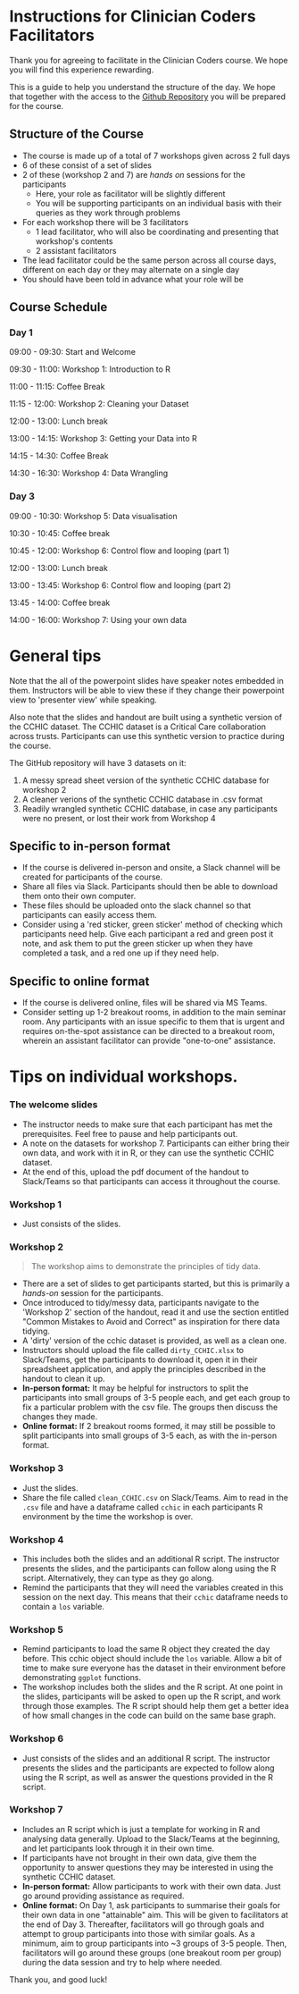 # Instructions for Clinician Coders Facilitators

Thank you for agreeing to facilitate in the Clinician Coders course. We hope you will find this experience rewarding.  
  
  
This is a guide to help you understand the structure of the day. We hope that together with the access to the [Github Repository](https://github.com/datascibc/ClinicianCoders) you will be prepared for the course. 

## Structure of the Course

- The course is made up of a total of 7 workshops given across 2 full days
- 6 of these consist of a set of slides
- 2 of these (workshop 2 and 7) are *hands on* sessions for the participants
    - Here, your role as facilitator will be slightly different
    - You will be supporting participants on an individual basis with their queries as they work through problems
- For each workshop there will be 3 facilitators
    - 1 lead facilitator, who will also be coordinating and presenting that workshop's contents
    - 2 assistant facilitators
- The lead facilitator could be the same person across all course days, different on each day or they may alternate on a single day
- You should have been told in advance what your role will be

## Course Schedule

### Day 1

09:00 - 09:30: Start and Welcome

09:30 - 11:00: Workshop 1: Introduction to R

11:00 - 11:15: Coffee Break

11:15 - 12:00: Workshop 2: Cleaning your Dataset

12:00 - 13:00: Lunch break

13:00 - 14:15: Workshop 3: Getting your Data into R 

14:15 - 14:30: Coffee Break

14:30 - 16:30: Workshop 4: Data Wrangling 

### Day 3

09:00 - 10:30: Workshop 5: Data visualisation

10:30 - 10:45: Coffee break

10:45 - 12:00: Workshop 6: Control flow and looping (part 1)

12:00 - 13:00: Lunch break

13:00 - 13:45: Workshop 6: Control flow and looping (part 2)

13:45 - 14:00: Coffee break

14:00 - 16:00: Workshop 7: Using your own data

# General tips 

Note that the all of the powerpoint slides have speaker notes embedded in them. Instructors will be able to view these if they change their powerpoint view to 'presenter view' while speaking.

Also note that the slides and handout are built using a synthetic version of the CCHIC dataset. The CCHIC dataset is a Critical Care collaboration across trusts. Participants can use this synthetic version to practice during the course.  

The GitHub repository will have 3 datasets on it:

1. A messy spread sheet version of the synthetic CCHIC database for workshop 2
2. A cleaner verions of the synthetic CCHIC database in .csv format
3. Readily wrangled synthetic CCHIC database, in case any participants were no present, or lost their work from Workshop 4

## Specific to in-person format
- If the course is delivered in-person and onsite, a Slack channel will be created for participants of the course. 
- Share all files via Slack. Participants should then be able to download them onto their own computer. 
- These files should be uploaded onto the slack channel so that participants can easily access them. 
- Consider using a 'red sticker, green sticker' method of checking which participants need help. Give each participant a red and green post it note, and ask them to put the green sticker up when they have completed a task, and a red one up if they need help. 

## Specific to online format
- If the course is delivered online, files will be shared via MS Teams.
- Consider setting up 1-2 breakout rooms, in addition to the main seminar room. Any participants with an issue specific to them that is urgent and requires on-the-spot assistance can be directed to a breakout room, wherein an assistant facilitator can provide "one-to-one" assistance.

# Tips on individual workshops.

### The welcome slides

- The instructor needs to make sure that each participant has met the prerequisites. Feel free to pause and help participants out.
- A note on the datasets for workshop 7. Participants can either bring their own data, and work with it in R, or they can use the synthetic CCHIC dataset. 
- At the end of this, upload the pdf document of the handout to Slack/Teams so that participants can access it throughout the course. 

### Workshop 1 

- Just consists of the slides. 

### Workshop 2

> The workshop aims to demonstrate the principles of tidy data. 

- There are a set of slides to get participants started, but this is primarily a *hands-on* session for the participants.
- Once introduced to tidy/messy data, participants navigate to the 'Workshop 2' section of the handout, read it and use the section entitled "Common Mistakes to Avoid and Correct" as inspiration for there data tidying. 
- A 'dirty' version of the cchic dataset is provided, as well as a clean one. 
- Instructors should upload the file called `dirty_CCHIC.xlsx` to Slack/Teams, get the participants to download it, open it in their spreadsheet application, and apply the principles described in the handout to clean it up. 
- **In-person format:** It may be helpful for instructors to split the participants into small groups of 3-5 people each, and get each group to fix a particular problem with the csv file. The groups then discuss the changes they made. 
- **Online format:** If 2 breakout rooms formed, it may still be possible to split participants into small groups of 3-5 each, as with the in-person format.

### Workshop 3

- Just the slides. 
- Share the file called `clean_CCHIC.csv` on Slack/Teams. Aim to read in the `.csv` file and have a dataframe called `cchic` in each participants R environment by the time the workshop is over. 

### Workshop 4

- This includes both the slides and an additional R script. The instructor presents the slides, and the participants can follow along using the R script. Alternatively, they can type as they go along. 
- Remind the participants that they will need the variables created in this session on the next day. This means that their `cchic` dataframe needs to contain a `los` variable. 

### Workshop 5

- Remind participants to load the same R object they created the day before. This cchic object should include the `los` variable. Allow a bit of time to make sure everyone has the dataset in their environment before demonstrating `ggplot` functions. 
- The workshop includes both the slides and the R script. At one point in the slides, participants will be asked to open up the R script, and work through those examples. The R script should help them get a better idea of how small changes in the code can build on the same base graph. 

### Workshop 6

- Just consists of the slides and an additional R script. The instructor presents the slides and the participants are expected to follow along using the R script, as well as answer the questions provided in the R script.  

### Workshop 7

- Includes an R script which is just a template for working in R and analysing data generally. Upload to the Slack/Teams at the beginning, and let participants look through it in their own time.
- If participants have not brought in their own data, give them the opportunity to answer questions they may be interested in using the synthetic CCHIC dataset. 
- **In-person format:** Allow participants to work with their own data. Just go around providing assistance as required. 
- **Online format:** On Day 1, ask participants to summarise their goals for their own data in one "attainable" aim. This will be given to facilitators at the end of Day 3. Thereafter, facilitators will go through goals and attempt to group participants into those with similar goals. As a minimum, aim to group participants into ~3 groups of 3-5 people. Then, facilitators will go around these groups (one breakout room per group) during the data session and try to help where needed.

Thank you, and good luck!
